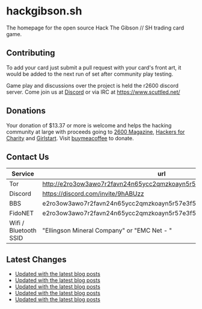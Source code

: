 # hackgibson.sh
The homepage for the open source Hack The Gibson // SH trading card game.


## Contributing

To add your card just submit a pull request with your card's front art, it would be added to the next run of set after community play testing.

Game play and discussions over the project is held the r2600 discord server. Come join us at [Discord](https://discord.com/invite/9hABUzz) or via IRC at https://www.scuttled.net/


## Donations

Your donation of $13.37 or more is welcome and helps the hacking community at large with proceeds going to [2600 Magazine](https://2600.com/), [Hackers for Charity](https://hackersforcharity.org) and [Girlstart](https://girlstart.org).  Visit [buymeacoffee](https://www.buymeacoffee.com/hackgibson.sh) to donate.


## Contact Us

Service | url
-|-
Tor | http://e2ro3ow3awo7r2favn24n65ycc2qmzkoayn5r57e3f56nvjwdcgg32ad.onion
Discord | https://discord.com/invite/9hABUzz
BBS | e2ro3ow3awo7r2favn24n65ycc2qmzkoayn5r57e3f56nvjwdcgg32ad.onion:23
FidoNET | e2ro3ow3awo7r2favn24n65ycc2qmzkoayn5r57e3f56nvjwdcgg32ad.onion:24554
Wifi / Bluetooth SSID | "Ellingson Mineral Company" or "EMC Net - <fidonet address>"

## Latest Changes
<!-- BLOG-POST-LIST:START -->
- [Updated with the latest blog posts](https://github.com/DFW2600/hackgibson.sh/commit/1cdb20d9ad5c4fb42784e0e798c19f05acc2ee70)
- [Updated with the latest blog posts](https://github.com/DFW2600/hackgibson.sh/commit/9aba7c00f58277641b7a8838deebaeae6a88b6ee)
- [Updated with the latest blog posts](https://github.com/DFW2600/hackgibson.sh/commit/3bc2b86e06738fe44b63b91372c5c150e682aa68)
- [Updated with the latest blog posts](https://github.com/DFW2600/hackgibson.sh/commit/ab0314124dbd8ffa0d0c34b606dd9973d98a2cf2)
- [Updated with the latest blog posts](https://github.com/DFW2600/hackgibson.sh/commit/9343fc3ae42b3e251f3a7ae40c43b216ad5fa121)
<!-- BLOG-POST-LIST:END -->
